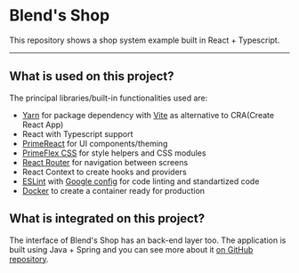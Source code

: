 # Blend's Shop
This repository shows a shop system example built in React + Typescript.

---

## What is used on this project?
The principal libraries/built-in functionalities used are:
- [Yarn](https://yarnpkg.com/) for package dependency with [Vite](https://vitejs.dev/) as alternative to CRA(Create React App)
- React with Typescript support
- [PrimeReact](https://primereact.org/) for UI components/theming
- [PrimeFlex CSS](https://www.primefaces.org/primeflex/) for style helpers and CSS modules
- [React Router](https://reactrouter.com/en/main) for navigation between screens
- React Context to create hooks and providers
- [ESLint](https://eslint.org/) with [Google config](https://www.npmjs.com/package/eslint-config-google) for code linting and standartized code
- [Docker](https://www.docker.com/) to create a container ready for production

## What is integrated on this project?
The interface of Blend's Shop has an back-end layer too. The application is built using Java + Spring and you can see
more about it [on GitHub repository](https://github.com/duducharapa/blends-shop-api).
